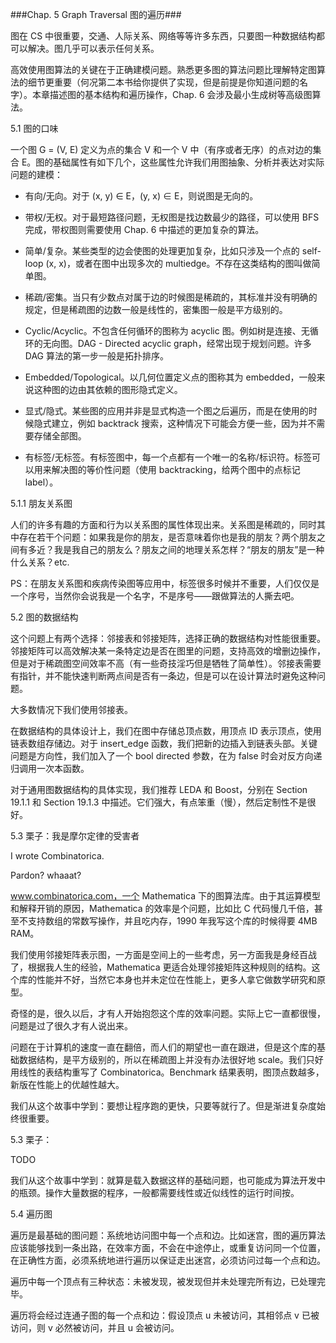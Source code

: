 ###Chap. 5 Graph Traversal 图的遍历###

图在 CS 中很重要，交通、人际关系、网络等等许多东西，只要图一种数据结构都可以解决。图几乎可以表示任何关系。

高效使用图算法的关键在于正确建模问题。熟悉更多图的算法问题比理解特定图算法的细节更重要（何况第二本书给你提供了实现，但是前提是你知道问题的名字）。本章描述图的基本结构和遍历操作，Chap. 6 会涉及最小生成树等高级图算法。

5.1 图的口味

一个图 G = (V, E) 定义为点的集合 V 和一个 V 中（有序或者无序）的点对边的集合 E。图的基础属性有如下几个，这些属性允许我们用图抽象、分析并表达对实际问题的建模：

* 有向/无向。对于 (x, y) ∈ E，(y, x) ∈ E，则说图是无向的。

* 带权/无权。对于最短路径问题，无权图是找边数最少的路径，可以使用 BFS 完成，带权图则需要使用 Chap. 6 中描述的更加复杂的算法。

* 简单/复杂。某些类型的边会使图的处理更加复杂，比如只涉及一个点的 self-loop (x, x)，或者在图中出现多次的 multiedge。不存在这类结构的图叫做简单图。

* 稀疏/密集。当只有少数点对属于边的时候图是稀疏的，其标准并没有明确的规定，但是稀疏图的边数一般是线性的，密集图一般是平方级别的。

* Cyclic/Acyclic。不包含任何循环的图称为 acyclic 图。例如树是连接、无循环的无向图。DAG - Directed acyclic graph，经常出现于规划问题。许多 DAG 算法的第一步一般是拓扑排序。

* Embedded/Topological。以几何位置定义点的图称其为 embedded，一般来说这种图的边由其依赖的图形隐式定义。

* 显式/隐式。某些图的应用并非是显式构造一个图之后遍历，而是在使用的时候隐式建立，例如 backtrack 搜索，这种情况下可能会方便一些，因为并不需要存储全部图。

* 有标签/无标签。有标签图中，每一个点都有一个唯一的名称/标识符。标签可以用来解决图的等价性问题（使用 backtracking，给两个图中的点标记 label）。

5.1.1 朋友关系图

人们的许多有趣的方面和行为以关系图的属性体现出来。关系图是稀疏的，同时其中存在若干个问题：如果我是你的朋友，是否意味着你也是我的朋友？两个朋友之间有多近？我是我自己的朋友么？朋友之间的地理关系怎样？“朋友的朋友”是一种什么关系？etc.

PS：在朋友关系图和疾病传染图等应用中，标签很多时候并不重要，人们仅仅是一个序号，当然你会说我是一个名字，不是序号——跟做算法的人撕去吧。

5.2 图的数据结构

这个问题上有两个选择：邻接表和邻接矩阵，选择正确的数据结构对性能很重要。邻接矩阵可以高效解决某一条特定边是否在图里的问题，支持高效的增删边操作，但是对于稀疏图空间效率不高（有一些奇技淫巧但是牺牲了简单性）。邻接表需要有指针，并不能快速判断两点间是否有一条边，但是可以在设计算法时避免这种问题。

大多数情况下我们使用邻接表。

在数据结构的具体设计上，我们在图中存储总顶点数，用顶点 ID 表示顶点，使用链表数组存储边。对于 insert_edge 函数，我们把新的边插入到链表头部。关键问题是方向性，我们加入了一个 bool directed 参数，在为 false 时会对反方向递归调用一次本函数。

对于通用图数据结构的具体实现，我们推荐 LEDA 和 Boost，分别在 Section 19.1.1 和 Section  19.1.3 中描述。它们强大，有点笨重（慢），然后定制性不是很好。

5.3 栗子：我是摩尔定律的受害者

I wrote Combinatorica.

Pardon? whaaat?

www.combinatorica.com，一个 Mathematica 下的图算法库。由于其运算模型和解释开销的原因，Mathematica 的效率是个问题，比如比 C 代码慢几千倍，甚至不支持数组的常数写操作，并且吃内存，1990 年我写这个库的时候得要 4MB RAM。

我们使用邻接矩阵表示图，一方面是空间上的一些考虑，另一方面我是身经百战了，根据我人生的经验，Mathematica 更适合处理邻接矩阵这种规则的结构。这个库的性能并不好，当然它本身也并未定位在性能上，更多人拿它做数学研究和原型。

奇怪的是，很久以后，才有人开始抱怨这个库的效率问题。实际上它一直都很慢，问题是过了很久才有人说出来。

问题在于计算机的速度一直在翻倍，而人们的期望也一直在跟进，但是这个库的基础数据结构，是平方级别的，所以在稀疏图上并没有办法很好地 scale。我们只好用线性的表结构重写了 Combinatorica。Benchmark 结果表明，图顶点数越多，新版在性能上的优越性越大。

我们从这个故事中学到：要想让程序跑的更快，只要等就行了。但是渐进复杂度始终很重要。

5.3 栗子：

TODO

我们从这个故事中学到：就算是载入数据这样的基础问题，也可能成为算法开发中的瓶颈。操作大量数据的程序，一般都需要线性或近似线性的运行时间按。

5.4 遍历图

遍历是最基础的图问题：系统地访问图中每一个点和边。比如迷宫，图的遍历算法应该能够找到一条出路，在效率方面，不会在中途停止，或重复访问同一个位置，在正确性方面，必须系统地进行遍历以保证走出迷宫，必须访问过每一个点和边。

遍历中每一个顶点有三种状态：未被发现，被发现但并未处理完所有边，已处理完毕。

遍历将会经过连通子图的每一个点和边：假设顶点 u 未被访问，其相邻点 v 已被访问，则 v 必然被访问，并且 u 会被访问。
